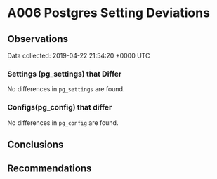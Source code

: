 # A006 Postgres Setting Deviations #

## Observations ##
Data collected: 2019-04-22 21:54:20 +0000 UTC  

### Settings (pg_settings) that Differ ###

No differences in `pg_settings` are found.

### Configs(pg_config) that differ ###

No differences in `pg_config` are found.



## Conclusions ##


## Recommendations ##


